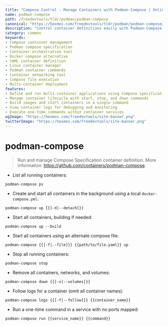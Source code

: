 ```yaml
---
title: "Compose Control - Manage Containers with Podman-Compose | Online Free DevTools by Hexmos"
name: podman-compose
path: /freedevtools/tldr/podman/podman-compose
canonical: "https://hexmos.com/freedevtools/tldr/podman/podman-compose/"
description: "Control container definitions easily with Podman-Compose. Manage and orchestrate multi-container applications using Compose specification. Free online tool, no registration required."
category: common
keywords:
- Compose container management
- Podman compose specification
- Container orchestration tool
- Docker compose alternative
- YAML container definition
- Linux container manager
- Podman container commands
- Container networking tool
- Compose file execution
- Multi-container deployment
features:
- Define and run multi-container applications using Compose specification
- Manage container lifecycle with start, stop, and down commands
- Build images and start containers in a single command
- View container logs for debugging and monitoring
- Execute one-time commands within container services
ogImage: "https://hexmos.com/freedevtools/site-banner.png"
twitterImage: "https://hexmos.com/freedevtools/site-banner.png"
---
```


# podman-compose

> Run and manage Compose Specification container definition.
> More information: <https://github.com/containers/podman-compose>.

- List all running containers:

`podman-compose ps`

- Create and start all containers in the background using a local `docker-compose.yml`:

`podman-compose up {{[-d|--detach]}}`

- Start all containers, building if needed:

`podman-compose up --build`

- Start all containers using an alternate compose file:

`podman-compose {{[-f|--file]}} {{path/to/file.yaml}} up`

- Stop all running containers:

`podman-compose stop`

- Remove all containers, networks, and volumes:

`podman-compose down {{[-v|--volumes]}}`

- Follow logs for a container (omit all container names):

`podman-compose logs {{[-f|--follow]}} {{container_name}}`

- Run a one-time command in a service with no ports mapped:

`podman-compose run {{service_name}} {{command}}`
